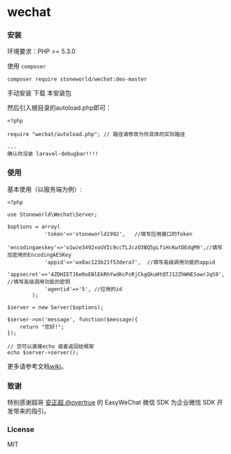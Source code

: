# wechat

### 安装

环境要求：PHP >= 5.3.0

使用 `composer`

`composer require stoneworld/wechat:dev-master`

手动安装
下载 本安装包

然后引入根目录的autoload.php即可：

```
<?php

require "wechat/autoload.php"; // 路径请修改为你具体的实际路径

...
确认你没装 laravel-debugbar!!!!

```

### 使用

基本使用（以服务端为例）:

```
<?php

use Stoneworld\Wechat\Server;

$options = array(
            'token'=>'stoneworld1992',   //填写应用接口的Token
            'encodingaeskey'=>'o1wze3492xoUVIc9ccTLJczO3BQ5pLfiHcKwtDEdqM9',//填写加密用的EncodingAESKey
            'appid'=>'wx8ac123b21f53dera7',  //填写高级调用功能的appid
            'appsecret'=>'4ZDHIETJ6e0oENlEkRhYwdKcPcRjCkgQkuHtQTJ12ZhWHESowrJqS9', //填写高级调用功能的密钥
            'agentid'=>'5', //应用的id
        );

$server = new Server($options);

$server->on('message', function($message){
    return "您好!";
});

// 您可以直接echo 或者返回给框架
echo $server->server();
```

更多请参考文档[wiki](https://github.com/stoneworld/wechat/wiki/%E5%86%99%E5%9C%A8%E5%89%8D%E9%9D%A2)。

### 致谢

特别感谢超哥 [安正超 @overtrue](https://github.com/overtrue) 的 EasyWeChat 微信 SDK 为企业微信 SDK 开发带来的指引。

### License

MIT

